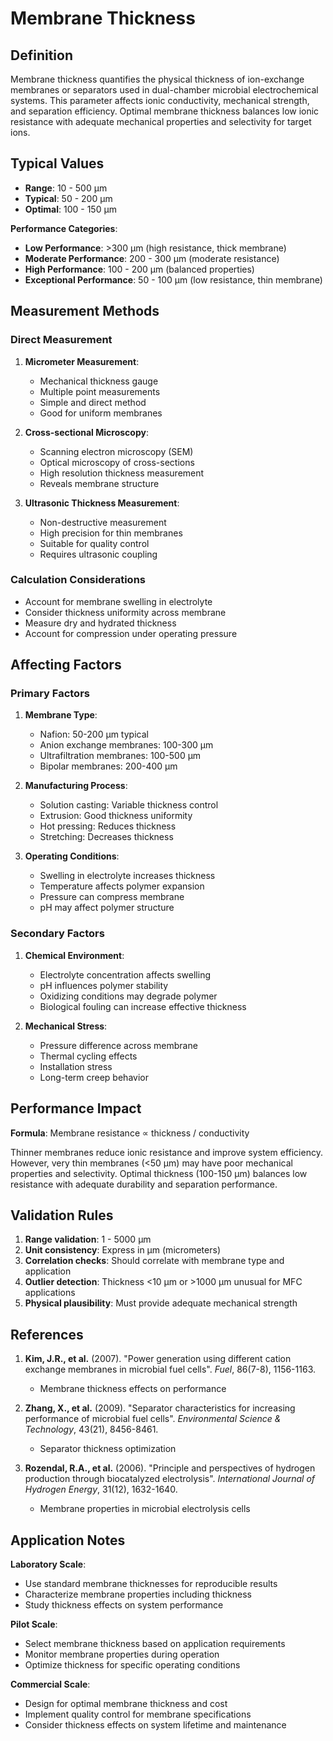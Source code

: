 <!--
Parameter ID: membrane_thickness
Category: materials
Generated: 2025-01-16T12:20:00.000Z
-->

# Membrane Thickness

## Definition

Membrane thickness quantifies the physical thickness of ion-exchange membranes
or separators used in dual-chamber microbial electrochemical systems. This
parameter affects ionic conductivity, mechanical strength, and separation
efficiency. Optimal membrane thickness balances low ionic resistance with
adequate mechanical properties and selectivity for target ions.

## Typical Values

- **Range**: 10 - 500 μm
- **Typical**: 50 - 200 μm
- **Optimal**: 100 - 150 μm

**Performance Categories**:

- **Low Performance**: >300 μm (high resistance, thick membrane)
- **Moderate Performance**: 200 - 300 μm (moderate resistance)
- **High Performance**: 100 - 200 μm (balanced properties)
- **Exceptional Performance**: 50 - 100 μm (low resistance, thin membrane)

## Measurement Methods

### Direct Measurement

1. **Micrometer Measurement**:
   - Mechanical thickness gauge
   - Multiple point measurements
   - Simple and direct method
   - Good for uniform membranes

2. **Cross-sectional Microscopy**:
   - Scanning electron microscopy (SEM)
   - Optical microscopy of cross-sections
   - High resolution thickness measurement
   - Reveals membrane structure

3. **Ultrasonic Thickness Measurement**:
   - Non-destructive measurement
   - High precision for thin membranes
   - Suitable for quality control
   - Requires ultrasonic coupling

### Calculation Considerations

- Account for membrane swelling in electrolyte
- Consider thickness uniformity across membrane
- Measure dry and hydrated thickness
- Account for compression under operating pressure

## Affecting Factors

### Primary Factors

1. **Membrane Type**:
   - Nafion: 50-200 μm typical
   - Anion exchange membranes: 100-300 μm
   - Ultrafiltration membranes: 100-500 μm
   - Bipolar membranes: 200-400 μm

2. **Manufacturing Process**:
   - Solution casting: Variable thickness control
   - Extrusion: Good thickness uniformity
   - Hot pressing: Reduces thickness
   - Stretching: Decreases thickness

3. **Operating Conditions**:
   - Swelling in electrolyte increases thickness
   - Temperature affects polymer expansion
   - Pressure can compress membrane
   - pH may affect polymer structure

### Secondary Factors

1. **Chemical Environment**:
   - Electrolyte concentration affects swelling
   - pH influences polymer stability
   - Oxidizing conditions may degrade polymer
   - Biological fouling can increase effective thickness

2. **Mechanical Stress**:
   - Pressure difference across membrane
   - Thermal cycling effects
   - Installation stress
   - Long-term creep behavior

## Performance Impact

**Formula**: Membrane resistance ∝ thickness / conductivity

Thinner membranes reduce ionic resistance and improve system efficiency.
However, very thin membranes (<50 μm) may have poor mechanical properties and
selectivity. Optimal thickness (100-150 μm) balances low resistance with
adequate durability and separation performance.

## Validation Rules

1. **Range validation**: 1 - 5000 μm
2. **Unit consistency**: Express in μm (micrometers)
3. **Correlation checks**: Should correlate with membrane type and application
4. **Outlier detection**: Thickness <10 μm or >1000 μm unusual for MFC
   applications
5. **Physical plausibility**: Must provide adequate mechanical strength

## References

1. **Kim, J.R., et al.** (2007). "Power generation using different cation
   exchange membranes in microbial fuel cells". _Fuel_, 86(7-8), 1156-1163.
   - Membrane thickness effects on performance

2. **Zhang, X., et al.** (2009). "Separator characteristics for increasing
   performance of microbial fuel cells". _Environmental Science & Technology_,
   43(21), 8456-8461.
   - Separator thickness optimization

3. **Rozendal, R.A., et al.** (2006). "Principle and perspectives of hydrogen
   production through biocatalyzed electrolysis". _International Journal of
   Hydrogen Energy_, 31(12), 1632-1640.
   - Membrane properties in microbial electrolysis cells

## Application Notes

**Laboratory Scale**:

- Use standard membrane thicknesses for reproducible results
- Characterize membrane properties including thickness
- Study thickness effects on system performance

**Pilot Scale**:

- Select membrane thickness based on application requirements
- Monitor membrane properties during operation
- Optimize thickness for specific operating conditions

**Commercial Scale**:

- Design for optimal membrane thickness and cost
- Implement quality control for membrane specifications
- Consider thickness effects on system lifetime and maintenance
